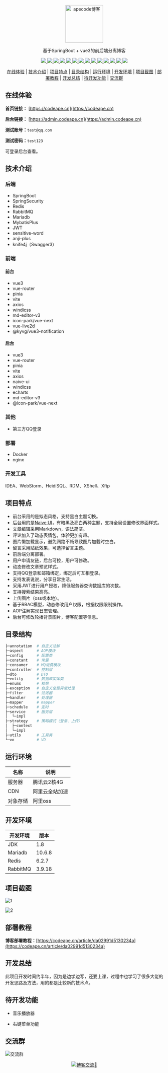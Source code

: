<p align=center>
  <a href="https://codeape.cn">
    <img src="https://codeape.cn/sleaves.svg" width="120" height="120" alt="apecode博客">
  </a>
</p>
<p align="center">
基于SpringBoot + vue3的前后端分离博客
</p>
<p align="center">
    <a href="https://codeape.cn" target="_blank">
        <img src="https://img.shields.io/badge/license-MIT%2FApache--2.0-blue"/>
        <img src="https://img.shields.io/badge/JDK-1.8%2B-green"/>
        <img src="https://img.shields.io/badge/springboot-2.7.0-brightgreen"/>
        <img src="https://img.shields.io/badge/vue-3.2.40-yellowgreen"/>
        <img src="https://img.shields.io/badge/pinia-2.0.22-orange"/>
        <img src="https://img.shields.io/badge/vite-3.1.4-blue"/>
        <img src="https://img.shields.io/badge/windcss-3.5.6-blue"/>
        <img src="https://img.shields.io/badge/naive--ui-2.32.2-orange"/>
        <img src="https://img.shields.io/badge/redis-6.2.7-green"/>
        <img src="https://img.shields.io/badge/mariadb-10.6.8-red"/>
        <img src="https://img.shields.io/badge/rabbitmq-3.9.18--management-blue"/>
        <img src="https://img.shields.io/badge/nginx-1.23.3-yellowgreen"/>
        <img src="https://img.shields.io/badge/mybatis--plus-3.5.2-yellow"/>
        <img src="https://img.shields.io/badge/anji--plus-1.3.0-red"/>
    </a>
</p>
<p align="center">
  <a href="#在线体验">在线体验</a> | <a href="#技术介绍">技术介绍</a> | <a href="#项目特点">项目特点</a> | <a href="#目录结构">目录结构</a> | <a href="#运行环境">运行环境</a> | <a href="#开发环境">开发环境</a> | <a href="#项目截图">项目截图</a> | <a href="#部署教程">部署教程</a> | <a href="#开发总结">开发总结</a> | <a href="#待开发功能">待开发功能</a> | <a href="#交流群">交流群</a>   
</p>

## 在线体验

**首页链接：** [https://codeape.cn](https://codeape.cn)

**后台链接：** [https://admin.codeape.cn](https://admin.codeape.cn)



**测试账号：**`test@qq.com`

**测试密码：**`test123`

可登录后台查看。

## 技术介绍

### 后端

* SpringBoot
* SpringSecurity
* Redis
* RabbitMQ
* Mariadb
* MybatisPlus
* JWT
* sensitive-word
* anji-plus
* knife4j（Swagger3）

### 前端

#### 前台

- vue3
- vue-router
- pinia
- vite
- axios
- windicss
- md-editor-v3
- icon-park/vue-next
- vue-live2d
- @kyvg/vue3-notification

#### 后台

- vue3
- vue-router
- pinia
- vite
- axios
- naive-ui
- windicss
- echarts
- md-editor-v3
- @icon-park/vue-next

### 其他

* 第三方QQ登录

### 部署

* Docker
* nginx

### 开发工具

IDEA、WebStorm、HeidiSQL、RDM、XShell、Xftp

## 项目特点

* 前台采用的是拟态风格，支持黑白主题切换。
* 后台用的是[Naive UI](https://www.naiveui.com/)，有暗黑及亮白两种主题，支持全局设置修改界面样式。
* 文章编辑采用Markdown，语法简洁。
* 评论加入了动态表情包，体验更加有趣。
* 图片懒加载显示，避免网路不畅导致图片加载时空白。
* 留言采用贴纸效果，可选择留言主题。
* 前后端分离部署。
* 用户申请友链，后台可控，用户可修改。
* 动态修改文章预览样式。
* 支持QQ登录和邮箱绑定，绑定后可互相登录。
* 支持发表说说，分享日常生活。
* 采用JWT进行用户授权，降低服务器查询数据库的次数。
* 支持搜索结果高亮。
* 上传图片（oss或本地）。
* 基于RBAC模型，动态修改用户权限，根据权限限制操作。
* AOP注解实现日志管理。
* 后台可修改轮播背景图片，博客配置等信息。

## 目录结构

```sh
├─annotation  # 自定义注解
├─aspect      # AOP模块
├─config      # 配置类
├─constant    # 常量
├─consumer    # MQ消费模块
├─controller  # 控制层
├─dto         # DTO
├─entity      # 数据库实体类
├─enums       # 枚举
├─exception   # 自定义全局异常处理
├─filter      # 过滤器
├─handler     # 处理器
├─mapper      # mapper
├─schedule    # 定时
├─service     # 服务层
│  └─impl
├─strategy    # 策略模式（登录、上传）
│  ├─context
│  └─impl
├─utils       # 工具类
└─vo          # VO
```

## 运行环境

| 名称     | 说明           |
| -------- | -------------- |
| 服务器   | 腾讯云2核4G    |
| CDN      | 阿里云全站加速 |
| 对象存储 | 阿里oss        |

## 开发环境

| 开发环境 | 版本   |
| -------- | ------ |
| JDK      | 1.8    |
| Mariadb  | 10.6.8 |
| Redis    | 6.2.7  |
| RabbitMQ | 3.9.18 |



## 项目截图

![1](https://apecode.oss-cn-chengdu.aliyuncs.com/article/0d1983d1fefa356ae214e886f5c685c2.png)

![2](https://apecode.oss-cn-chengdu.aliyuncs.com/article/d3bd777837b7f98bdfd013533889235f.png)



## 部署教程

**博客部署教程：**[https://codeape.cn/article/da02991d5130234a](https://codeape.cn/article/da02991d5130234a)

## 开发总结

此项目开发时间约半年，因为是边学边写，还要上课，过程中也学习了很多大佬的开发思路及方法，用的都是比较新的技术点。

## 待开发功能

- 音乐播放器

* 右键菜单功能



## 交流群

![交流群](https://static.oss.codeape.cn/config/BlogCommunicationGroup.png)



<p align="center"><a target="_blank" href="https://qm.qq.com/cgi-bin/qm/qr?k=40qwYLlFWKqFceA-ztCL61tk8AYvjrxc&jump_from=webapi&authKey=xlQaIxcJboG1cmAvgnFUKIJyGohaAnYgsCmdO7IzkgGrOQ545IlV43HPy8s/3KOO"><img border="0" src="//pub.idqqimg.com/wpa/images/group.png" alt="博客交流🤤" title="博客交流🤤"></a></p>
